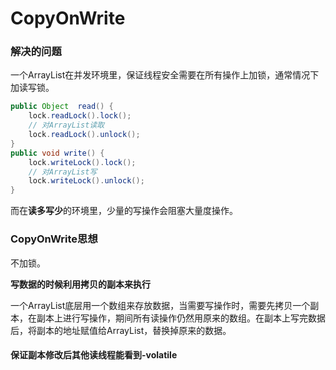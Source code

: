 # CopyOnWrite

### 解决的问题

一个ArrayList在并发环境里，保证线程安全需要在所有操作上加锁，通常情况下加读写锁。

```java
public Object  read() {
    lock.readLock().lock();
    // 对ArrayList读取
    lock.readLock().unlock();
}
public void write() {
    lock.writeLock().lock();
    // 对ArrayList写
    lock.writeLock().unlock();
}
```

而在**读多写少**的环境里，少量的写操作会阻塞大量度操作。

### CopyOnWrite思想

不加锁。

**写数据的时候利用拷贝的副本来执行**

一个ArrayList底层用一个数组来存放数据，当需要写操作时，需要先拷贝一个副本，在副本上进行写操作，期间所有读操作仍然用原来的数组。在副本上写完数据后，将副本的地址赋值给ArrayList，替换掉原来的数据。

#### 保证副本修改后其他读线程能看到-volatile

